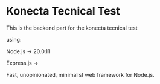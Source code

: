 # Konecta Tecnical Test

This is the backend part for the konecta tecnical test

using:

Node.js -> 20.0.11

Express.js ->

Fast, unopinionated, minimalist web framework for Node.js.


